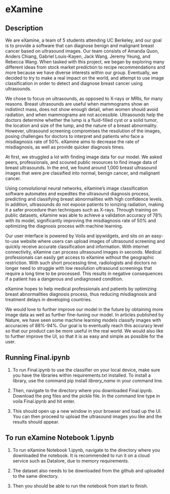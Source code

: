 # eXamine

## Description

We are eXamine, a team of 5 students attending UC Berkeley, and our goal is to provide a software that can diagnose benign and malignant breast cancer based on ultrasound images. Our team consists of Amanda Quon, Anders Chiang, Gabriel Louis-Kayen, Jack Wang, Jeremy Yeung, and Rebecca Wang. When tasked with this project, we began by exploring many different ideas from stock market prediction to recipe recommendations and more because we have diverse interests within our group. Eventually, we decided to try to make a real impact on the world, and attempt to use image classification in order to detect and diagnose breast cancer using ultrasounds.

We chose to focus on ultrasounds, as opposed to X-rays or MRIs, for many reasons. Breast ultrasounds are useful when mammograms show an indistinct mass, does not show enough detail, when women should avoid radiation, and when mammograms are not accessible. Ultrasounds help the doctors determine whether the lump is a fluid-filled cyst or a solid tumor, the location and size of the lump, and the nature of a breast abnormality. However, ultrasound screening compromises the resolution of the images, posing challenges for doctors to interpret and patients who face a misdiagnosis rate of 50%. eXamine aims to decrease the rate of misdiagnosis, as well as provide quicker diagnosis times. 

At first, we struggled a lot with finding image data for our model. We asked peers, professionals, and scoured public resources to find image data of breast ultrasounds. In the end, we found around 1,000 breast ultrasound images that were pre classified into normal, benign cancer, and malignant cancer. 

Using convolutional neural networks, eXamine’s image classification software automates and expedites the ultrasound diagnosis process, predicting and classifying breast abnormalities with high confidence levels. In addition, ultrasounds do not expose patients to ionizing radiation, making it a safer procedure than techniques such as X-rays. Through training on public datasets, eXamine was able to achieve a validation accuracy of 78% with its model, significantly improving the misdiagnosis rate of 50% and optimizing the diagnosis process with machine learning. 

Our user interface is powered by Voila and ipywidgets, and sits on an easy-to-use website where users can upload images of ultrasound screening and quickly receive accurate classification and information. With internet connectivity, eXamine can process ultrasound images in seconds. Medical professionals can easily get access to eXamine without the geographic restriction. With such short processing time, radiologists and doctors no longer need to struggle with low resolution ultrasound screenings that require a long time to be processed. This results in negative consequences if a patient has a dangerous and undiagnosed condition.

eXamine hopes to help medical professionals and patients by optimizing breast abnormalities diagnosis process, thus reducing misdiagnosis and treatment delays in developing countries. 

We would love to further improve our model in the future by obtaining more image data as well as further fine-tuning our model. In articles published by Nature, we have seen some machine learning models classify images with accuracies of 88%-94%. Our goal is to eventually reach this accuracy level so that our product can be more useful in the real world. We would also like to further improve the UI, so that it is as easy and simple as possible for the user. 


## Running Final.ipynb

1. To run Final.ipynb to use the classifier on your local device, make sure you have the libraries within requirements.txt installed. To install a library, use the command pip install _library_name_ in your command line.

2. Then, navigate to the directory where you downloaded Final.ipynb. Download the png files and the pickle file. In the command line type in voila Final.ipynb and hit enter.

3. This should open up a new window in your browser and load up the UI. You can then proceed to upload the ultrasound images you like and the results should appear.

## To run eXamine Notebook 1.ipynb

1. To run eXamine Notebook 1.ipynb, navigate to the directory where you downloaded the notebook. It is recommended to run it on a cloud service such as Datalore, due to memory requirements.

2. The dataset also needs to be downloaded from the github and uploaded to the same directory.

3. Then you should be able to run the notebook from start to finish.

